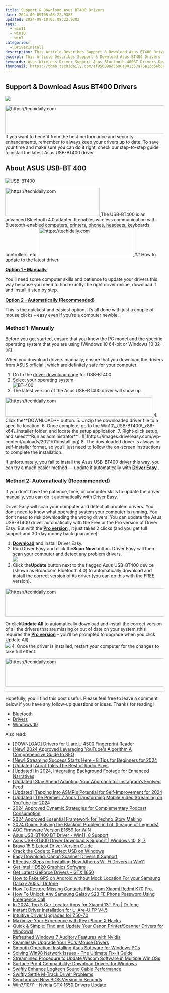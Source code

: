 ```yaml
---
title: Support & Download Asus BT400 Drivers
date: 2024-09-09T05:08:22.938Z
updated: 2024-09-10T05:08:22.938Z
tags:
  - win11
  - win10
  - win7
categories:
  - DriverInstall
description: This Article Describes Support & Download Asus BT400 Drivers
excerpt: This Article Describes Support & Download Asus BT400 Drivers
keywords: Asus Wireless Driver Support,Asus Bluetooth 400BT Drivers Download,Asus BT400 Wireless Driver Update & Installation,Download Official Asus Bluetooth Drivers,Asus BT400 Driver Troubleshooting Guide,Compatible Bluetooth Drivers for Asus BT400,Asus Bluetooth Adapter (BT400) Drivers & Support
thumbnail: https://thmb.techidaily.com/af956098d5b96a801357a76a13d56b662de68774c389334d69f7a5956a829c6f.jpg
---
```


## Support & Download Asus BT400 Drivers

![](https://images.drivereasy.com/wp-content/uploads/2021/01/Asus-Logo-1200x675.png)

<!-- affiliate ads begin -->
<a href="https://unicoeye.pxf.io/c/5597632/2134497/18498" target="_top" id="2134497">
  <img src="//a.impactradius-go.com/display-ad/18498-2134497" border="0" alt="https://techidaily.com" width="728" height="90"/>
</a>
<img height="0" width="0" src="https://unicoeye.pxf.io/i/5597632/2134497/18498" style="position:absolute;visibility:hidden;" border="0" />
<!-- affiliate ads end -->
 If you want to benefit from the best performance and security enhancements, remember to always keep your drivers up to date. To save your time and make sure you can do it right, check our step-to-step guide to install the latest Asus USB-BT400 driver.

## About ASUS USB-BT 400

![USB-BT400](https://images.drivereasy.com/wp-content/uploads/2021/01/P_setting_fff_1_90_end_500.jpg)

<!-- affiliate ads begin -->
<a href="https://aligracehair.sjv.io/c/5597632/2135414/19272" target="_top" id="2135414">
  <img src="//a.impactradius-go.com/display-ad/19272-2135414" border="0" alt="https://techidaily.com" width="300" height="90"/>
</a>
<img height="0" width="0" src="https://aligracehair.sjv.io/i/5597632/2135414/19272" style="position:absolute;visibility:hidden;" border="0" />
<!-- affiliate ads end -->
 The USB-BT400 is an advanced Bluetooth 4.0 adapter. It enables wireless communication with Bluetooth-enabled computers, printers, phones, headsets, keyboards, controllers, etc.

<!-- affiliate ads begin -->
<a href="https://25home.pxf.io/c/5597632/2123478/16836" target="_top" id="2123478">
  <img src="//a.impactradius-go.com/display-ad/16836-2123478" border="0" alt="https://techidaily.com" width="300" height="90"/>
</a>
<img height="0" width="0" src="https://25home.pxf.io/i/5597632/2123478/16836" style="position:absolute;visibility:hidden;" border="0" />
<!-- affiliate ads end -->
## How to update to the latest driver

[**Option 1 – Manually**](#method1)

 You’ll need some computer skills and patience to update your drivers this way because you need to find exactly the right driver online, download it and install it step by step.

[**Option 2 – Automatically (Recommended)**](#method2)

 This is the quickest and easiest option. It’s all done with just a couple of mouse clicks – easy even if you’re a computer newbie.

### Method 1: Manually

 Before you get started, ensure that you know the PC model and the specific operating system that you are using (Windows 10 64-bit or Windows 10 32-bit).

 When you download drivers manually, ensure that you download the drivers from [ASUS official](https://www.asus.com/us/Networking/USBBT400/HelpDesk%5FDownload/) , which are definitely safe for your computer.

1. Go to the [driver download page](https://www.asus.com/us/Networking/USBBT400/HelpDesk%5FDownload/) for USB-BT400.
2. Select your operating system.  
![BT-400](https://images.drivereasy.com/wp-content/uploads/2021/01/select.jpg)
3. The latest version of the Asus USB-BT400 driver will show up.
<!-- affiliate ads begin -->
<a href="https://bluettius.sjv.io/c/5597632/2139114/17108" target="_top" id="2139114">
  <img src="//a.impactradius-go.com/display-ad/17108-2139114" border="0" alt="https://techidaily.com" width="468" height="60"/>
</a>
<img height="0" width="0" src="https://bluettius.sjv.io/i/5597632/2139114/17108" style="position:absolute;visibility:hidden;" border="0" />
<!-- affiliate ads end -->
4. Click the**DOWNLOAD** button.
5. Unzip the downloaded driver file to a specific location.
6. Once complete, go to the Win10\_USB-BT400\_x86-x64\_Installer folder, and locate the setup application.
7. Right-click setup, and select**Run as administrator** .  
![](https://images.drivereasy.com/wp-content/uploads/2021/01/install.jpg)
8. The downloaded driver is always in self-installer format, so you’ll just need to follow the on-screen instructions to complete the installation.

 If unfortunately, you fail to install the Asus USB-BT400 driver this way, you can try a much easier method — update it automatically with **[Driver Easy](https://tools.techidaily.com/drivereasy/download/)**  .

### Method 2: Automatically (Recommended)

 If you don’t have the patience, time, or computer skills to update the driver manually, you can do it automatically with Driver Easy.

 Driver Easy will scan your computer and detect all problem drivers. You don’t need to know what operating system your computer is running. You don’t need to risk downloading the wrong drivers. You can update the Asus USB-BT400 driver automatically with the Free or the Pro version of Driver Easy. But with the **[Pro version](https://tools.techidaily.com/drivereasy/download/)**  , it just takes 2 clicks (and you get full support and 30-day money back guarantee).

1. **[Download](https://tools.techidaily.com/drivereasy/download/)**  and install Driver Easy.
2. Run Driver Easy and click the**Scan Now** button. Driver Easy will then scan your computer and detect any problem drivers.  
![](https://images.drivereasy.com/wp-content/uploads/2020/12/Scan-now-1.jpg)
3. Click the**Update** button next to the flagged Asus USB-BT400 device (shown as Broadcom Bluetooth 4.0) to automatically download and install the correct version of its driver (you can do this with the FREE version).  
<!-- affiliate ads begin -->
<a href="https://appsumo.8odi.net/c/5597632/2118322/7443" target="_top" id="2118322">
  <img src="//a.impactradius-go.com/display-ad/7443-2118322" border="0" alt="https://techidaily.com" width="728" height="90"/>
</a>
<img height="0" width="0" src="https://appsumo.8odi.net/i/5597632/2118322/7443" style="position:absolute;visibility:hidden;" border="0" />
<!-- affiliate ads end -->

 Or click**Update All** to automatically download and install the correct version of all the drivers that are missing or out of date on your system (this requires the **[Pro version](https://tools.techidaily.com/drivereasy/download/)**  – you’ll be prompted to upgrade when you click Update All).  
![](https://images.drivereasy.com/wp-content/uploads/2021/01/bluetooth-4.0.jpg)
4. Once the driver is installed, restart your computer for the changes to take full effect.
<!-- affiliate ads begin -->
<a href="https://unicoeye.pxf.io/c/5597632/2134236/18498" target="_top" id="2134236">
  <img src="//a.impactradius-go.com/display-ad/18498-2134236" border="0" alt="https://techidaily.com" width="728" height="90"/>
</a>
<img height="0" width="0" src="https://unicoeye.pxf.io/i/5597632/2134236/18498" style="position:absolute;visibility:hidden;" border="0" />
<!-- affiliate ads end -->

---

 Hopefully, you’ll find this post useful. Please feel free to leave a comment below if you have any follow-up questions or ideas. Thanks for reading!

* [Bluetooth](https://store.drivereasy.com/order/cart.php?PRODS=4731822&QTY=1&AFFILIATE=108875)
* [Drivers](https://tools.techidaily.com/drivereasy/download/)
* [Windows 10](https://tools.techidaily.com/drivereasy/download/)

<ins class="adsbygoogle"
     style="display:block"
     data-ad-format="autorelaxed"
     data-ad-client="ca-pub-7571918770474297"
     data-ad-slot="1223367746"></ins>



<ins class="adsbygoogle"
     style="display:block"
     data-ad-client="ca-pub-7571918770474297"
     data-ad-slot="8358498916"
     data-ad-format="auto"
     data-full-width-responsive="true"></ins>





<span class="atpl-alsoreadstyle">Also read:</span>
<div><ul>
<li><a href="https://driver-install.techidaily.com/download-drivers-for-uareu-4500-fingerprint-reader/"><u>[DOWNLOAD] Drivers for U.are.U 4500 Fingerprint Reader</u></a></li>
<li><a href="https://youtube-tips.techidaily.com/024-approved-leveraging-youtubes-algorithm-a-comprehensive-guide-to-seo/"><u>[New] 2024 Approved Leveraging YouTube's Algorithm A Comprehensive Guide to SEO</u></a></li>
<li><a href="https://youtube-docs.techidaily.com/treaming-success-starts-here-8-tips-for-beginners-for-2024/"><u>[New] Streaming Success Starts Here - 8 Tips for Beginners for 2024</u></a></li>
<li><a href="https://extra-tips.techidaily.com/updated-aural-tales-the-best-of-radio-plays/"><u>[Updated] Aural Tales The Best of Radio Plays</u></a></li>
<li><a href="https://vp-tips.techidaily.com/updated-in-2024-integrating-background-footage-for-enhanced-narratives/"><u>[Updated] In 2024, Integrating Background Footage for Enhanced Narratives</u></a></li>
<li><a href="https://instagram-videos.techidaily.com/updated-stay-ahead-adapting-your-approach-for-instagrams-evolved-feed/"><u>[Updated] Stay Ahead Adapting Your Approach for Instagram’s Evolved Feed</u></a></li>
<li><a href="https://vp-tips.techidaily.com/updated-tapping-into-asmrs-potential-for-self-improvement-for-2024/"><u>[Updated] Tapping Into ASMR's Potential for Self-Improvement for 2024</u></a></li>
<li><a href="https://youtube-blog.techidaily.com/ed-the-premier-7-apps-transforming-mobile-video-streaming-on-youtube-for-2024/"><u>[Updated] The Premier 7 Apps Transforming Mobile Video Streaming on YouTube for 2024</u></a></li>
<li><a href="https://fox-helps.techidaily.com/2024-approved-dynamic-strategies-for-complementary-podcast-consumption/"><u>2024 Approved Dynamic Strategies for Complementary Podcast Consumption</u></a></li>
<li><a href="https://fox-hovers.techidaily.com/2024-approved-essential-framework-for-techno-story-making/"><u>2024 Approved Essential Framework for Techno Story Making</u></a></li>
<li><a href="https://win-answers.techidaily.com/2024-guide-solving-the-blackout-problem-in-lol-league-of-legends/"><u>2024 Guide: Solving the Blackout Problem in LoL (League of Legends)</u></a></li>
<li><a href="https://driver-install.techidaily.com/aoc-firmware-version-e1659-for-win/"><u>AOC Firmware Version E1659 for WIN</u></a></li>
<li><a href="https://driver-install.techidaily.com/asus-usb-bt400-bt-driver-win11-8-support/"><u>Asus USB-BT400 BT Driver - Win11, 8 Support</u></a></li>
<li><a href="https://driver-install.techidaily.com/asus-usb-bt400-driver-download-and-support-windows-10-8-7/"><u>Asus USB-BT400 Driver Download & Support | Windows 10, 8, 7</u></a></li>
<li><a href="https://driver-install.techidaily.com/bravo-15s-latest-driver-version-guide/"><u>Bravo 15'S Latest Driver Version Guide</u></a></li>
<li><a href="https://driver-install.techidaily.com/crack-the-code-to-perfect-usb-on-windows/"><u>Crack the Code to Perfect USB on Windows</u></a></li>
<li><a href="https://driver-install.techidaily.com/easy-download-canon-scanner-drivers-and-support/"><u>Easy Download: Canon Scanner Drivers & Support</u></a></li>
<li><a href="https://driver-install.techidaily.com/effective-steps-for-installing-new-atheros-wi-fi-drivers-in-win11/"><u>Effective Steps for Installing New Atheros Wi-Fi Drivers in Win11</u></a></li>
<li><a href="https://driver-install.techidaily.com/get-intel-hd520-graphics-software/"><u>Get Intel HD520 Graphics Software</u></a></li>
<li><a href="https://driver-install.techidaily.com/get-latest-geforce-drivers-gtx-1650/"><u>Get Latest GeForce Drivers – GTX 1650</u></a></li>
<li><a href="https://android-location.techidaily.com/how-to-fake-gps-on-android-without-mock-location-for-your-samsung-galaxy-a05s-drfone-by-drfone-virtual/"><u>How to Fake GPS on Android without Mock Location For your Samsung Galaxy A05s | Dr.fone</u></a></li>
<li><a href="https://blog-min.techidaily.com/how-to-restore-missing-contacts-files-from-xiaomi-redmi-k70-pro-by-fonelab-android-recover-contacts/"><u>How To Restore Missing Contacts Files from Xiaomi Redmi K70 Pro.</u></a></li>
<li><a href="https://android-unlock.techidaily.com/how-to-unlock-any-samsung-galaxy-s23-fe-phone-password-using-emergency-call-by-drfone-android/"><u>How To Unlock Any Samsung Galaxy S23 FE Phone Password Using Emergency Call</u></a></li>
<li><a href="https://android-location-track.techidaily.com/in-2024-top-5-car-locator-apps-for-xiaomi-13t-pro-drfone-by-drfone-virtual-android/"><u>In 2024, Top 5 Car Locator Apps for Xiaomi 13T Pro | Dr.fone</u></a></li>
<li><a href="https://driver-install.techidaily.com/instant-driver-installation-for-u-are-u-fp-v45/"><u>Instant Driver Installation for U-Are-U FP V4.5</u></a></li>
<li><a href="https://driver-install.techidaily.com/intuitive-driver-upgrades-for-z50-70/"><u>Intuitive Driver Upgrades for Z50-70</u></a></li>
<li><a href="https://extra-information.techidaily.com/maximize-your-experience-with-key-iphone-x-hacks/"><u>Maximize Your Experience with Key iPhone X Hacks</u></a></li>
<li><a href="https://win-dash.techidaily.com/quick-and-simple-find-and-update-your-canon-printerscanner-drivers-for-windows/"><u>Quick & Simple: Find and Update Your Canon Printer/Scanner Drivers for Windows!</u></a></li>
<li><a href="https://driver-install.techidaily.com/refreshed-windows-7-auditory-features-with-nvidia/"><u>Refreshed Windows 7 Auditory Features with Nvidia</u></a></li>
<li><a href="https://driver-install.techidaily.com/seamlessly-upgrade-your-pcs-mouse-drivers/"><u>Seamlessly Upgrade Your PC's Mouse Drivers</u></a></li>
<li><a href="https://driver-install.techidaily.com/smooth-operation-installing-asus-software-for-windows-pcs/"><u>Smooth Operation: Installing Asus Software for Windows PCs</u></a></li>
<li><a href="https://driver-install.techidaily.com/solving-win98-network-issues-the-ultimate-fix-it-guide/"><u>Solving Win98 Network Issues - The Ultimate Fix-It Guide</u></a></li>
<li><a href="https://driver-install.techidaily.com/streamlined-procedure-to-update-wacom-software-in-multiple-win-oss/"><u>Streamlined Procedure to Update Wacom Software in Multiple Win OSs</u></a></li>
<li><a href="https://driver-install.techidaily.com/surface-pro-4-compatibility-download-drivers-for-windows/"><u>Surface Pro 4 Compatibility: Download Drivers for Windows</u></a></li>
<li><a href="https://driver-install.techidaily.com/swiftly-enhance-logitech-sound-cable-performance/"><u>Swiftly Enhance Logitech Sound Cable Performance</u></a></li>
<li><a href="https://driver-install.techidaily.com/swiftly-settle-m-track-driver-problems/"><u>Swiftly Settle M-Track Driver Problems</u></a></li>
<li><a href="https://driver-install.techidaily.com/synchronize-new-bios-version-in-seconds/"><u>Synchronize New BIOS Version in Seconds</u></a></li>
<li><a href="https://driver-install.techidaily.com/win71011-nvidia-gtx-1650-drivers-update/"><u>Win7/10/11 - Nvidia GTX 1650 Drivers Update</u></a></li>
</ul></div>
